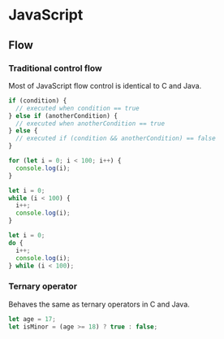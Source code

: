 # JavaScript

## Flow

### Traditional control flow

Most of JavaScript flow control is identical to C and Java.

```js
if (condition) {
  // executed when condition == true
} else if (anotherCondition) {
  // executed when anotherCondition == true
} else {
  // executed if (condition && anotherCondition) == false
}

for (let i = 0; i < 100; i++) {
  console.log(i);
}

let i = 0;
while (i < 100) {
  i++;
  console.log(i);
}

let i = 0;
do {
  i++;
  console.log(i);
} while (i < 100);
```

### Ternary operator

Behaves the same as ternary operators in C and Java.

```js
let age = 17;
let isMinor = (age >= 18) ? true : false;
```
